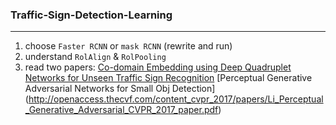 ### Traffic-Sign-Detection-Learning
---
1. choose `Faster RCNN` or `mask RCNN` (rewrite and run)
2. understand `RolAlign` & `RolPooling`
3. read two papers:
[Co-domain Embedding using Deep Quadruplet Networks for Unseen Traffic Sign Recognition](https://arxiv.org/pdf/1712.01907.pdf)
[Perceptual Generative Adversarial Networks for Small Obj Detection]  (http://openaccess.thecvf.com/content_cvpr_2017/papers/Li_Perceptual_Generative_Adversarial_CVPR_2017_paper.pdf)

